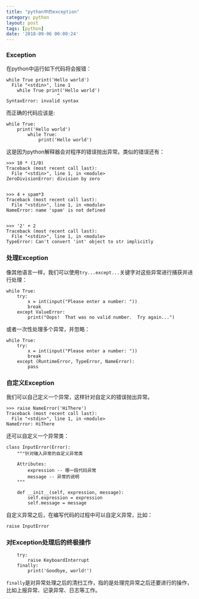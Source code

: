 ```yaml
---
title: "python中的exception"
category: python
layout: post
tags: [python]
date: '2018-09-06 00:00:24'
---
```


### Exception

在python中运行如下代码将会报错：
```
while True print('Hello world')
  File "<stdin>", line 1
    while True print('Hello world')
                   ^
SyntaxError: invalid syntax
```
而正确的代码应该是:
```
while True:
    print('Hello world')
        while True:
            print('Hello world')
```

这是因为python解释器会对程序的错误抛出异常。类似的错误还有：
```
>>> 10 * (1/0)
Traceback (most recent call last):
  File "<stdin>", line 1, in <module>
ZeroDivisionError: division by zero


>>> 4 + spam*3
Traceback (most recent call last):
  File "<stdin>", line 1, in <module>
NameError: name 'spam' is not defined


>>> '2' + 2
Traceback (most recent call last):
  File "<stdin>", line 1, in <module>
TypeError: Can't convert 'int' object to str implicitly
```
### 处理Exception

像其他语言一样，我们可以使用```try...except...```关键字对这些异常进行捕获并进行处理：

```
while True:
    try:
        x = int(input("Please enter a number: "))
        break
    except ValueError:
        print("Oops!  That was no valid number.  Try again...")
```

或者一次性处理多个异常，并忽略：
```
while True:
    try:
        x = int(input("Please enter a number: "))
        break
    except (RuntimeError, TypeError, NameError):
        pass
```
### 自定义Exception

我们可以自己定义一个异常，这样针对自定义的错误抛出异常。
```
>>> raise NameError('HiThere')
Traceback (most recent call last):
  File "<stdin>", line 1, in <module>
NameError: HiThere
```

还可以自定义一个异常类：
```
class InputError(Error):
    """针对输入异常的自定义异常类

    Attributes:
        expression -- 哪一段代码异常
        message -- 异常的说明
    """

    def __init__(self, expression, message):
        self.expression = expression
        self.message = message
```


自定义异常之后，在编写代码的过程中可以自定义异常，比如：
```
raise InputError
```


### 对Exception处理后的终极操作
```
    try:
        raise KeyboardInterrupt
    finally:
        print('Goodbye, world!')
```
```finally```是对异常处理之后的清扫工作，指的是处理完异常之后还要进行的操作，比如上报异常、记录异常、日志等工作。
